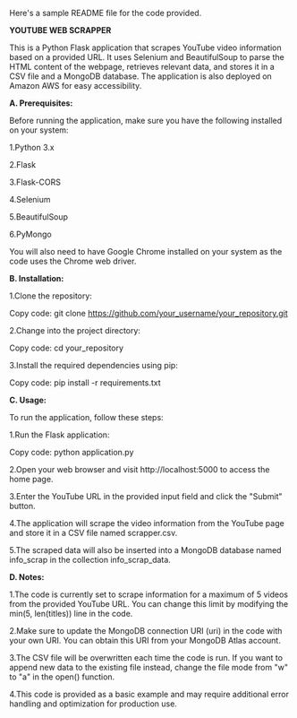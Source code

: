 Here's a sample README file for the code provided.

**YOUTUBE WEB SCRAPPER**

This is a Python Flask application that scrapes YouTube video information based on a provided URL. It uses Selenium and BeautifulSoup to parse the HTML content of the webpage, retrieves relevant data, and stores it in a CSV file and a MongoDB database. The application is also deployed on Amazon AWS for easy accessibility.

**A. Prerequisites:**

Before running the application, make sure you have the following installed on your system:

1.Python 3.x

2.Flask

3.Flask-CORS

4.Selenium

5.BeautifulSoup

6.PyMongo

You will also need to have Google Chrome installed on your system as the code uses the Chrome web driver.

**B. Installation:**

1.Clone the repository:

Copy code: git clone https://github.com/your_username/your_repository.git

2.Change into the project directory:

Copy code: cd your_repository

3.Install the required dependencies using pip:

Copy code: pip install -r requirements.txt

**C. Usage:**

To run the application, follow these steps:

1.Run the Flask application:

Copy code: python application.py

2.Open your web browser and visit http://localhost:5000 to access the home page.

3.Enter the YouTube URL in the provided input field and click the "Submit" button.

4.The application will scrape the video information from the YouTube page and store it in a CSV file named scrapper.csv.

5.The scraped data will also be inserted into a MongoDB database named info_scrap in the collection info_scrap_data.

**D. Notes:**

1.The code is currently set to scrape information for a maximum of 5 videos from the provided YouTube URL. You can change this limit by modifying the min(5, len(titles)) line in the code.

2.Make sure to update the MongoDB connection URI (uri) in the code with your own URI. You can obtain this URI from your MongoDB Atlas account.

3.The CSV file will be overwritten each time the code is run. If you want to append new data to the existing file instead, change the file mode from "w" to "a" in the open() function.

4.This code is provided as a basic example and may require additional error handling and optimization for production use.